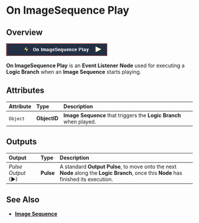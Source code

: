 # On ImageSequence Play

## Overview

![The On ImageSequence Play Node.](../../../.gitbook/assets/node-on-imagesequence-play.png)

**On ImageSequence Play** is an **Event Listener** **Node** used for executing a **Logic Branch** when an **Image Sequence** starts playing.

## Attributes

| Attribute | Type | Description |
| :--- | :--- | :--- |
| `Object` | **ObjectID** | **Image Sequence** that triggers the **Logic Branch** when played. |

## Outputs

| Output | Type | Description |
| :--- | :--- | :--- |
| _Pulse Output_ \(►\) | **Pulse** | A standard **Output Pulse**, to move onto the next **Node** along the **Logic Branch**, once this **Node** has finished its execution. |

## See Also

* [**Image Sequence**](./)

